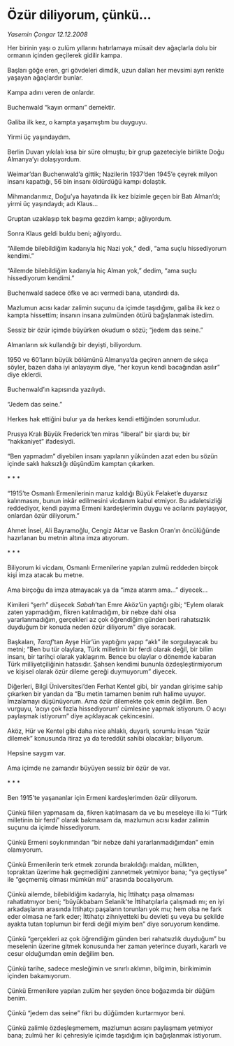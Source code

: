 # Özür diliyorum, çünkü...

*Yasemin Çongar 12.12.2008*

<div class="taraf_structure_2col_1zq">
<div class="margen_n">



 <p>Her birinin yaşı o zulüm yıllarını hatırlamaya müsait dev ağaçlarla dolu bir ormanın içinden geçilerek gidilir kampa. <br/><br/>Başları göğe eren, gri gövdeleri dimdik, uzun dalları her mevsimi ayrı renkte yaşayan ağaçlardır bunlar. <br/><br/>Kampa adını veren de onlardır. <br/><br/>Buchenwald “kayın ormanı” demektir. <br/><br/>Galiba ilk kez, o kampta yaşamıştım bu duyguyu. <br/><br/>Yirmi üç yaşındaydım. <br/><br/>Berlin Duvarı yıkılalı kısa bir süre olmuştu; bir grup gazeteciyle birlikte Doğu Almanya’yı dolaşıyordum. <br/><br/>Weimar’dan Buchenwald’a gittik; Nazilerin 1937’den 1945’e çeyrek milyon insanı kapattığı, 56 bin insanı öldürdüğü kampı dolaştık. <br/><br/>Mihmandarımız, Doğu’ya hayatında ilk kez bizimle geçen bir Batı Alman’dı; yirmi üç yaşındaydı; adı Klaus... <br/><br/>Gruptan uzaklaşıp tek başıma gezdim kampı; ağlıyordum. <br/><br/>Sonra Klaus geldi buldu beni; ağlıyordu. <br/><br/>“Ailemde bilebildiğim kadarıyla hiç Nazi yok,” dedi, “ama suçlu hissediyorum kendimi.” <br/><br/>“Ailemde bilebildiğim kadarıyla hiç Alman yok,” dedim, “ama suçlu hissediyorum kendimi.” <br/><br/>Buchenwald sadece öfke ve acı vermedi bana, utandırdı da. <br/><br/>Mazlumun acısı kadar zalimin suçunu da içimde taşıdığımı, galiba ilk kez o kampta hissettim; insanın insana zulmünden ötürü bağışlanmak istedim. <br/><br/>Sessiz bir özür içimde büyürken okudum o sözü; “jedem das seine.” <br/><br/>Almanların sık kullandığı bir deyişti, biliyordum. <br/><br/>1950 ve 60’ların büyük bölümünü Almanya’da geçiren annem de sıkça söyler, bazen daha iyi anlayayım diye, “her koyun kendi bacağından asılır” diye eklerdi. <br/><br/>Buchenwald’ın kapısında yazılıydı. <br/><br/>“Jedem das seine.” <br/><br/>Herkes hak ettiğini bulur ya da herkes kendi ettiğinden sorumludur. <br/><br/>Prusya Kralı Büyük Frederick’ten miras “liberal” bir şiardı bu; bir “hakkaniyet” ifadesiydi. <br/><br/>“Ben yapmadım” diyebilen insanı yapılanın yükünden azat eden bu sözün içinde saklı haksızlığı düşündüm kamptan çıkarken. <br/><br/>* * * <br/><br/>“1915’te Osmanlı Ermenilerinin maruz kaldığı Büyük Felaket’e duyarsız kalınmasını, bunun inkâr edilmesini vicdanım kabul etmiyor. Bu adaletsizliği reddediyor, kendi payıma Ermeni kardeşlerimin duygu ve acılarını paylaşıyor, onlardan özür diliyorum.” <br/><br/>Ahmet İnsel, Ali Bayramoğlu, Cengiz Aktar ve Baskın Oran’ın öncülüğünde hazırlanan bu metnin altına imza atıyorum.<br/><br/>* * *<br/><br/>Biliyorum ki vicdanı, Osmanlı Ermenilerine yapılan zulmü reddeden birçok kişi imza atacak bu metne. <br/><br/>Ama birçoğu da imza atmayacak ya da “imza atarım ama...” diyecek... <br/><br/>Kimileri “şerh” düşecek <i>Sabah</i>’tan Emre Aköz’ün yaptığı gibi; “Eylem olarak zaten yapmadığım, fikren katılmadığım, bir nebze dahi olsa yararlanmadığım, gerçekleri az çok öğrendiğim günden beri rahatsızlık duyduğum bir konuda neden özür diliyorum” diye soracak. <br/><br/>Başkaları, <i>Taraf</i>’tan Ayşe Hür’ün yaptığını yapıp “aklı” ile sorgulayacak bu metni; “Ben bu tür olaylara, Türk milletinin bir ferdi olarak değil, bir bilim insanı, bir tarihçi olarak yaklaşırım. Bence bu olaylar o dönemde kabaran Türk milliyetçiliğinin hatasıdır. Şahsen kendimi bununla özdeşleştirmiyorum ve kişisel olarak özür dileme gereği duymuyorum” diyecek. <br/><br/>Diğerleri, Bilgi Üniversitesi’den Ferhat Kentel gibi, bir yandan girişime sahip çıkarken bir yandan da “Bu metin tamamen benim ruh halime uyuyor. İmzalamayı düşünüyorum. Ama özür dilemekte çok emin değilim. Ben vurguyu, ‘acıyı çok fazla hissediyorum’ cümlesine yapmak istiyorum. O acıyı paylaşmak istiyorum” diye açıklayacak çekincesini. <br/><br/>Aköz, Hür ve Kentel gibi daha nice ahlaklı, duyarlı, sorumlu insan “özür dilemek” konusunda itiraz ya da tereddüt sahibi olacaklar; biliyorum. <br/><br/>Hepsine saygım var. <br/><br/>Ama içimde ne zamandır büyüyen sessiz bir özür de var. <br/><br/>* * * <br/><br/>Ben 1915’te yaşananlar için Ermeni kardeşlerimden özür diliyorum. <br/><br/>Çünkü fiilen yapmasam da, fikren katılmasam da ve bu meseleye illa ki “Türk milletinin bir ferdi” olarak bakmasam da, mazlumun acısı kadar zalimin suçunu da içimde hissediyorum. <br/><br/>Çünkü Ermeni soykırımından “bir nebze dahi yararlanmadığımdan” emin olamıyorum. <br/><br/>Çünkü Ermenilerin terk etmek zorunda bırakıldığı maldan, mülkten, topraktan üzerime hak geçmediğini zannetmek yetmiyor bana; “ya geçtiyse” ile “geçmemiş olması mümkün mü” arasında bocalıyorum. <br/><br/>Çünkü ailemde, bilebildiğim kadarıyla, hiç İttihatçı paşa olmaması rahatlatmıyor beni; “büyükbabam Selanik’te İttihatçılarla çalışmadı mı; en iyi arkadaşlarım arasında İttihatçı paşaların torunları yok mu; hem olsa ne fark eder olmasa ne fark eder; İttihatçı zihniyetteki bu devleti şu veya bu şekilde ayakta tutan toplumun bir ferdi değil miyim ben” diye soruyorum kendime. <br/><br/>Çünkü “gerçekleri az çok öğrendiğim günden beri rahatsızlık duyduğum” bu meselenin üzerine gitmek konusunda her zaman yeterince duyarlı, kararlı ve cesur olduğumdan emin değilim ben. <br/><br/>Çünkü tarihe, sadece mesleğimin ve sınırlı aklımın, bilgimin, birikimimin içinden bakamıyorum. <br/><br/>Çünkü Ermenilere yapılan zulüm her şeyden önce boğazımda bir düğüm benim. <br/><br/>Çünkü “jedem das seine” fikri bu düğümden kurtarmıyor beni. <br/><br/>Çünkü zalimle özdeşleşmemem, mazlumun acısını paylaşmam yetmiyor bana; zulmü her iki çehresiyle içimde taşıdığım için bağışlanmak istiyorum.</p>

<br/>


<div id="taraf_not">
</div>

</div>


</div>
